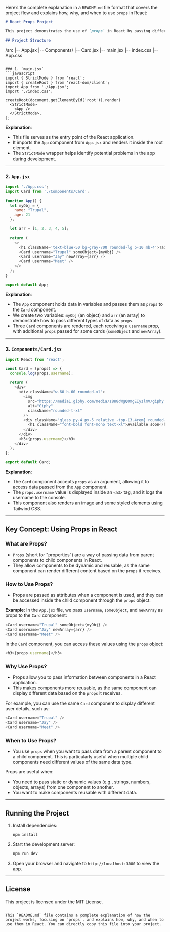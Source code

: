 Here’s the complete explanation in a `README.md` file format that covers the project flow and explains how, why, and when to use `props` in React:

```markdown
# React Props Project

This project demonstrates the use of `props` in React by passing different data types such as objects and arrays to components. It also uses Tailwind CSS for styling.

## Project Structure

```
/src
  |-- App.jsx
  |-- Components/
        |-- Card.jsx
  |-- main.jsx
  |-- index.css
  |-- App.css
```

### 1. `main.jsx`
```javascript
import { StrictMode } from 'react';
import { createRoot } from 'react-dom/client';
import App from './App.jsx';
import './index.css';

createRoot(document.getElementById('root')).render(
  <StrictMode>
    <App />
  </StrictMode>,
);
```

**Explanation**:
- This file serves as the entry point of the React application.
- It imports the `App` component from `App.jsx` and renders it inside the root element.
- The `StrictMode` wrapper helps identify potential problems in the app during development.

---

### 2. `App.jsx`
```javascript
import './App.css';
import Card from './Components/Card';

function App() {
  let myObj = {
    name: "Trupal",
    age: 21
  };

  let arr = [1, 2, 3, 4, 5];

  return (
    <>
      <h1 className='text-blue-50 bg-gray-700 rounded-lg p-10 mb-4'>Tailwind Test</h1>
      <Card username="Trupal" someObject={myObj} />
      <Card username="Jay" newArray={arr} />
      <Card username="Meet" />
    </>
  );
}

export default App;
```

**Explanation**:
- The `App` component holds data in variables and passes them as `props` to the `Card` component.
- We create two variables: `myObj` (an object) and `arr` (an array) to demonstrate how to pass different types of data as `props`.
- Three `Card` components are rendered, each receiving a `username` prop, with additional `props` passed for some cards (`someObject` and `newArray`).

---

### 3. `Components/Card.jsx`
```javascript
import React from 'react';

const Card = (props) => {
  console.log(props.username);

  return (
    <div>
      <div className="w-60 h-60 rounded-xl">
        <img
          src="https://media1.giphy.com/media/z8n8dWgQ0mgEIyzlmV/giphy.gif?cid=790b7611a5ba988db1bc7457636dd163c28af6f6dbc84a77&rid=giphy.gif&ct=g"
          alt="Giphy"
          className="rounded-t-xl"
        />
        <div className="glass py-4 px-5 relative -top-[3.4rem] rounded-b-xl z-10">
          <h1 className="font-bold font-mono text-xl">Available soon</h1>
        </div>
      </div>
      <h3>{props.username}</h3>
    </div>
  );
};

export default Card;
```

**Explanation**:
- The `Card` component accepts `props` as an argument, allowing it to access data passed from the `App` component.
- The `props.username` value is displayed inside an `<h3>` tag, and it logs the username to the console.
- This component also renders an image and some styled elements using Tailwind CSS.

---

## Key Concept: Using Props in React

### What are Props?

- `Props` (short for "properties") are a way of passing data from parent components to child components in React.
- They allow components to be dynamic and reusable, as the same component can render different content based on the `props` it receives.

### How to Use Props?

- Props are passed as attributes when a component is used, and they can be accessed inside the child component through the `props` object.

**Example**:
In the `App.jsx` file, we pass `username`, `someObject`, and `newArray` as props to the `Card` component:
```javascript
<Card username="Trupal" someObject={myObj} />
<Card username="Jay" newArray={arr} />
<Card username="Meet" />
```

In the `Card` component, you can access these values using the `props` object:
```javascript
<h3>{props.username}</h3>
```

### Why Use Props?

- Props allow you to pass information between components in a React application.
- This makes components more reusable, as the same component can display different data based on the `props` it receives.
  
For example, you can use the same `Card` component to display different user details, such as:
```javascript
<Card username="Trupal" />
<Card username="Jay" />
<Card username="Meet" />
```

### When to Use Props?

- You use `props` when you want to pass data from a parent component to a child component. This is particularly useful when multiple child components need different values of the same data type.
  
Props are useful when:
- You need to pass static or dynamic values (e.g., strings, numbers, objects, arrays) from one component to another.
- You want to make components reusable with different data.

---

## Running the Project

1. Install dependencies:
   ```bash
   npm install
   ```

2. Start the development server:
   ```bash
   npm run dev
   ```

3. Open your browser and navigate to `http://localhost:3000` to view the app.

---

## License

This project is licensed under the MIT License.
```

This `README.md` file contains a complete explanation of how the project works, focusing on `props`, and explains how, why, and when to use them in React. You can directly copy this file into your project.